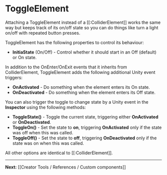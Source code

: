 # ToggleElement

Attaching a ToggleElement instead of a [[:ColliderElement]] works the same way but keeps track of its on/off state so you can do things like turn a light on/off with repeated button presses.

ToggleElement has the following properties to control its behaviour:

* **InitiaState** (On/Off) - Control whether it should start in an Off (default) or On state.

In addition to the OnEnter/OnExit events that it inherits from ColliderElement, ToggleElement adds the following additional Unity event triggers:

* **OnActivated** - Do something when the element enters its On state.
* **OnDeactivated** - Do something when the element enters its Off state.

You can also trigger the toggle to change state by a Unity event in the **Inspector** using the following methods:

* **ToggleState()** - Toggle the current state, triggering either **OnActivated** or **OnDeactivated**.
* **ToggleOn()** - Set the state to **on**, triggering **OnActivated** only if the state was off when this was called.
* **ToggleOff()** - Set the state to **off**, triggering **OnDeactivated** only if the state was on when this was called.

All other options are identical to [[:ColliderElement]].

---

**Next:** [[Creator Tools / References / Custom components]]
